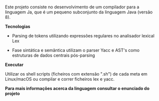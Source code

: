 Este projeto consiste no desenvolvimento de um compilador para a linguagem Ja, que é um pequeno subconjunto da linguagem Java 
(versão 8). 

**Tecnologias**

- Parsing de tokens utilizando expressões regulares no analisador lexical Lex

- Fase sintática e semântica utilizam o parser Yacc e AST's como estruturas de dados centrais pós-parsing 

**Executar**

Utilizar os shell scripts (ficheiros com extensão ".sh") de cada meta em Linux/macOS ou compilar e correr ficheiros lex e yacc. 

**Para mais informações acerca da linguagem consultar o enunciado do projeto**
